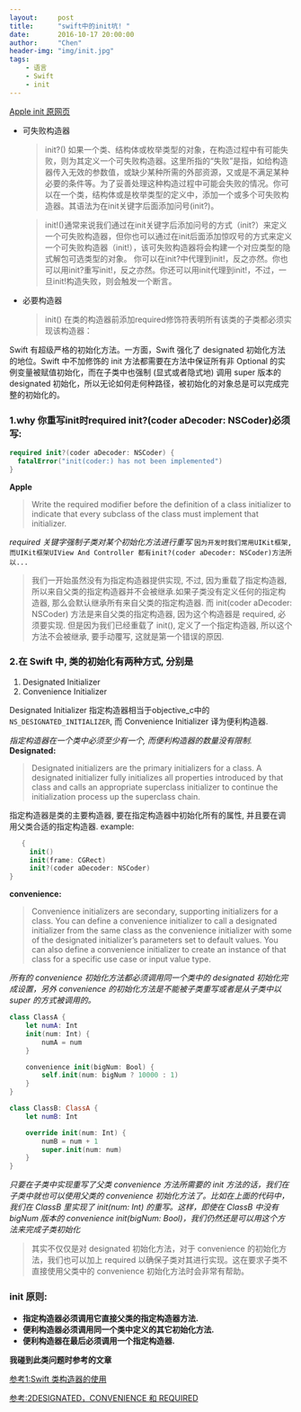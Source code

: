 ```yaml
---
layout:     post
title:      "swift中的init坑! "
date:       2016-10-17 20:00:00
author:     "Chen"
header-img: "img/init.jpg"
tags:
    - 语言
    - Swift
    - init
---
```


[Apple init 原网页](https://developer.apple.com/library/content/documentation/Swift/Conceptual/Swift_Programming_Language/Initialization.html)

* 可失败构造器

  >init?()
  如果一个类、结构体或枚举类型的对象，在构造过程中有可能失败，则为其定义一个可失败构造器。这里所指的“失败”是指，如给构造器传入无效的参数值，或缺少某种所需的外部资源，又或是不满足某种必要的条件等。为了妥善处理这种构造过程中可能会失败的情况。你可以在一个类，结构体或是枚举类型的定义中，添加一个或多个可失败构造器。其语法为在init关键字后面添加问号(init?)。

  >init!()通常来说我们通过在init关键字后添加问号的方式（init?）来定义一个可失败构造器，但你也可以通过在init后面添加惊叹号的方式来定义一个可失败构造器（init!），该可失败构造器将会构建一个对应类型的隐式解包可选类型的对象。
你可以在init?中代理到init!，反之亦然。你也可以用init?重写init!，反之亦然。你还可以用init代理到init!，不过，一旦init!构造失败，则会触发一个断言。

* 必要构造器
  >init() 在类的构造器前添加required修饰符表明所有该类的子类都必须实现该构造器：


Swift 有超级严格的初始化方法。一方面，Swift 强化了 designated 初始化方法的地位。Swift 中不加修饰的 init 方法都需要在方法中保证所有非 Optional 的实例变量被赋值初始化，而在子类中也强制 (显式或者隐式地) 调用 super 版本的 designated 初始化，所以无论如何走何种路径，被初始化的对象总是可以完成完整的初始化的。

### 1.why 你重写init时required init?(coder aDecoder: NSCoder)必须写:

  ```swift
  required init?(coder aDecoder: NSCoder) {
    fatalError("init(coder:) has not been implemented")
  }
  ```
  **Apple**
>Write the required modifier before the definition of a class initializer to indicate that every subclass of the class must implement that initializer.


*required 关键字强制子类对某个初始化方法进行重写*
`因为开发时我们常用UIKit框架,而UIKit框架UIView And Controller 都有init?(coder aDecoder: NSCoder)方法所以...`

>我们一开始虽然没有为指定构造器提供实现, 不过, 因为重载了指定构造器, 所以来自父类的指定构造器并不会被继承.如果子类没有定义任何的指定构造器, 那么会默认继承所有来自父类的指定构造器.
而 init(coder aDecoder: NSCoder) 方法是来自父类的指定构造器, 因为这个构造器是 required, 必须要实现. 但是因为我们已经重载了 init(), 定义了一个指定构造器, 所以这个方法不会被继承, 要手动覆写, 这就是第一个错误的原因.


### 2.在 Swift 中, 类的初始化有两种方式, 分别是

1. Designated Initializer
2. Convenience Initializer

Designated Initializer 指定构造器相当于objective_c中的`NS_DESIGNATED_INITIALIZER`, 而 Convenience Initializer 译为便利构造器.

*指定构造器在一个类中必须至少有一个, 而便利构造器的数量没有限制.*
**Designated:**

>Designated initializers are the primary initializers for a class. A designated initializer fully initializes all properties introduced by that class and calls an appropriate superclass initializer to continue the initialization process up the superclass chain.

指定构造器是类的主要构造器, 要在指定构造器中初始化所有的属性, 并且要在调用父类合适的指定构造器.
example:
```swift
   {
     init()
     init(frame: CGRect)
     init?(coder aDecoder: NSCoder)
}
```

**convenience:**
>Convenience initializers are secondary, supporting initializers for a class. You can define a convenience initializer to call a designated initializer from the same class as the convenience initializer with some of the designated initializer’s parameters set to default values. You can also define a convenience initializer to create an instance of that class for a specific use case or input value type.

*所有的 convenience 初始化方法都必须调用同一个类中的 designated 初始化完成设置，另外 convenience 的初始化方法是不能被子类重写或者是从子类中以 super 的方式被调用的。*

```swift
class ClassA {
    let numA: Int
    init(num: Int) {
        numA = num
    }

    convenience init(bigNum: Bool) {
        self.init(num: bigNum ? 10000 : 1)
    }
}

class ClassB: ClassA {
    let numB: Int

    override init(num: Int) {
        numB = num + 1
        super.init(num: num)
    }
}
```
*只要在子类中实现重写了父类 convenience 方法所需要的 init 方法的话，我们在子类中就也可以使用父类的 convenience 初始化方法了。比如在上面的代码中，我们在 ClassB 里实现了 init(num: Int) 的重写。这样，即使在 ClassB 中没有 bigNum 版本的 convenience init(bigNum: Bool)，我们仍然还是可以用这个方法来完成子类初始化*

>其实不仅仅是对 designated 初始化方法，对于 convenience 的初始化方法，我们也可以加上 required 以确保子类对其进行实现。这在要求子类不直接使用父类中的 convenience 初始化方法时会非常有帮助。
### init 原则:

* **指定构造器必须调用它直接父类的指定构造器方法.**
* **便利构造器必须调用同一个类中定义的其它初始化方法.**
* **便利构造器在最后必须调用一个指定构造器.**


**我碰到此类问题时参考的文章**

[参考1:Swift 类构造器的使用](http://draveness.me/swift-zhong-init-de-shi-yong/)

[参考:2DESIGNATED，CONVENIENCE 和 REQUIRED](http://swifter.tips/init-keywords/)
